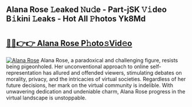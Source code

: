 ## Alana Rose 𝙻eaked 𝙽u𝚍e - Part-jSK 𝚅𝚒deo B𝚒kini 𝙻eaks - Hot All 𝙿hotos Yk8Md

# <h2><a href="http://ld6qh03.urlbe.top/?page=Alana+Rose">🔗🔗👉👉 Alana Rose P𝚑oto𝚜Vid𝚎o</a></h2>

[![Alana Rose](https://i.imgur.com/eBuTRDB.gif)](http://ld6qh03.urlbe.top/?page=Alana+Rose)
Alana Rose, a paradoxical and challenging figure, resists being pigeonholed. Her unconventional approach to online self-representation has allured and offended viewers, stimulating debates on morality, privacy, and the intricacies of virtual societies. Regardless of her future decisions, her mark on the virtual community is indelible. With unwavering dedication and undeniable charm, Alana Rose progress in the virtual landscape is unstoppable.
